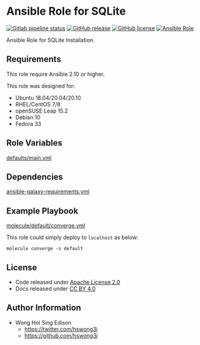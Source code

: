 # Ansible Role for SQLite

[![Gitlab pipeline status](https://img.shields.io/gitlab/pipeline/alvistack/ansible-role-sqlite/master)](https://gitlab.com/alvistack/ansible-role-sqlite/-/pipelines)
[![GitHub release](https://img.shields.io/github/release/alvistack/ansible-role-sqlite.svg)](https://github.com/alvistack/ansible-role-sqlite/releases)
[![GitHub license](https://img.shields.io/github/license/alvistack/ansible-role-sqlite.svg)](https://github.com/alvistack/ansible-role-sqlite/blob/master/LICENSE)
[![Ansible Role](https://img.shields.io/badge/galaxy-alvistack.sqlite-blue.svg)](https://galaxy.ansible.com/alvistack/sqlite)

Ansible Role for SQLite Installation.

## Requirements

This role require Ansible 2.10 or higher.

This role was designed for:

  - Ubuntu 18.04/20.04/20.10
  - RHEL/CentOS 7/8
  - openSUSE Leap 15.2
  - Debian 10
  - Fedora 33

## Role Variables

[defaults/main.yml](defaults/main.yml)

## Dependencies

[ansible-galaxy-requirements.yml](ansible-galaxy-requirements.yml)

## Example Playbook

[molecule/default/converge.yml](molecule/default/converge.yml)

This role could simply deploy to `localhost` as below:

    molecule converge -s default

## License

  - Code released under [Apache License 2.0](LICENSE)
  - Docs released under [CC BY 4.0](http://creativecommons.org/licenses/by/4.0/)

## Author Information

  - Wong Hoi Sing Edison
      - <https://twitter.com/hswong3i>
      - <https://github.com/hswong3i>
